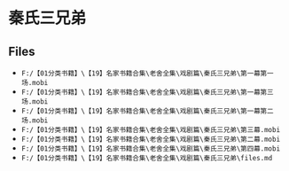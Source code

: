 # 秦氏三兄弟

## Files

- `F:/【01分类书籍】\【19】名家书籍合集\老舍全集\戏剧篇\秦氏三兄弟\第一幕第一场.mobi`
- `F:/【01分类书籍】\【19】名家书籍合集\老舍全集\戏剧篇\秦氏三兄弟\第一幕第三场.mobi`
- `F:/【01分类书籍】\【19】名家书籍合集\老舍全集\戏剧篇\秦氏三兄弟\第一幕第二场.mobi`
- `F:/【01分类书籍】\【19】名家书籍合集\老舍全集\戏剧篇\秦氏三兄弟\第三幕.mobi`
- `F:/【01分类书籍】\【19】名家书籍合集\老舍全集\戏剧篇\秦氏三兄弟\第二幕.mobi`
- `F:/【01分类书籍】\【19】名家书籍合集\老舍全集\戏剧篇\秦氏三兄弟\第四幕.mobi`
- `F:/【01分类书籍】\【19】名家书籍合集\老舍全集\戏剧篇\秦氏三兄弟\files.md`
